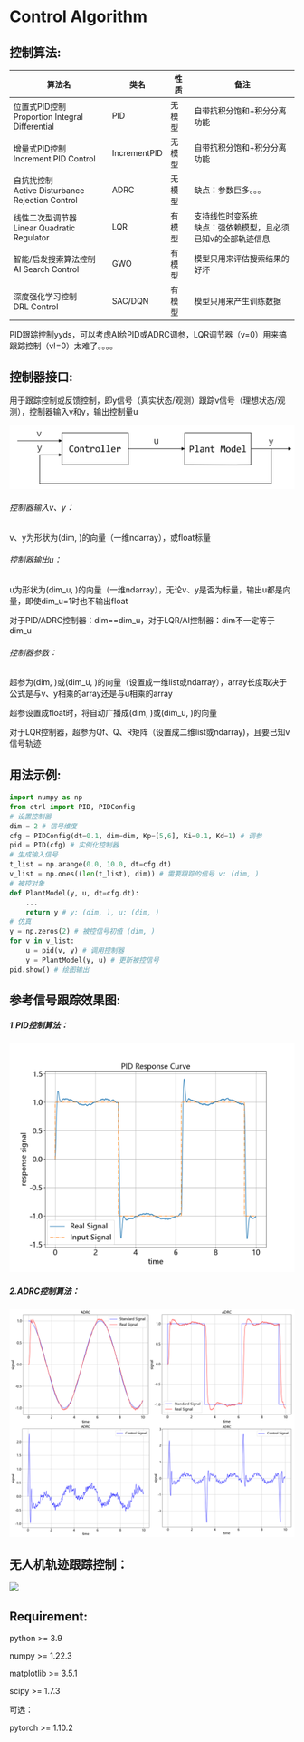 # Control Algorithm

## 控制算法:

| 算法名                                               | 类名         | 性质   | 备注                                                              |
| ---------------------------------------------------- | ------------ | ------ | ----------------------------------------------------------------- |
| 位置式PID控制<br />Proportion Integral Differential  | PID          | 无模型 | 自带抗积分饱和+积分分离功能                                       |
| 增量式PID控制<br />Increment PID Control             | IncrementPID | 无模型 | 自带抗积分饱和+积分分离功能                                       |
| 自抗扰控制<br />Active Disturbance Rejection Control | ADRC         | 无模型 | 缺点：参数巨多。。。                                              |
| 线性二次型调节器<br />Linear Quadratic Regulator     | LQR          | 有模型 | 支持线性时变系统<br />缺点：强依赖模型，且必须已知v的全部轨迹信息 |
| 智能/启发搜索算法控制<br />AI Search Control         | GWO          | 有模型 | 模型只用来评估搜索结果的好坏                                      |
| 深度强化学习控制<br />DRL Control                    | SAC/DQN      | 有模型 | 模型只用来产生训练数据                                            |

PID跟踪控制yyds，可以考虑AI给PID或ADRC调参，LQR调节器（v=0）用来搞跟踪控制（v!=0）太难了。。。。

## 控制器接口:

用于跟踪控制或反馈控制，即y信号（真实状态/观测）跟踪v信号（理想状态/观测），控制器输入v和y，输出控制量u

![](图片/Ctrl.png)

###### 控制器输入v、y：

v、y为形状为(dim, )的向量（一维ndarray），或float标量

###### 控制器输出u：

u为形状为(dim_u, )的向量（一维ndarray），无论v、y是否为标量，输出u都是向量，即使dim_u=1时也不输出float

对于PID/ADRC控制器：dim==dim_u，对于LQR/AI控制器：dim不一定等于dim_u

###### 控制器参数：

超参为(dim, )或(dim_u, )的向量（设置成一维list或ndarray），array长度取决于公式是与v、y相乘的array还是与u相乘的array

超参设置成float时，将自动广播成(dim, )或(dim_u, )的向量

对于LQR控制器，超参为Qf、Q、R矩阵（设置成二维list或ndarray)，且要已知v信号轨迹

## 用法示例:

```python
import numpy as np
from ctrl import PID, PIDConfig
# 设置控制器
dim = 2 # 信号维度
cfg = PIDConfig(dt=0.1, dim=dim, Kp=[5,6], Ki=0.1, Kd=1) # 调参
pid = PID(cfg) # 实例化控制器
# 生成输入信号
t_list = np.arange(0.0, 10.0, dt=cfg.dt)
v_list = np.ones((len(t_list), dim)) # 需要跟踪的信号 v: (dim, )
# 被控对象
def PlantModel(y, u, dt=cfg.dt):
    ...
    return y # y: (dim, ), u: (dim, )
# 仿真
y = np.zeros(2) # 被控信号初值 (dim, )
for v in v_list:
    u = pid(v, y) # 调用控制器
    y = PlantModel(y, u) # 更新被控信号
pid.show() # 绘图输出
```

## 参考信号跟踪效果图:

##### 1.PID控制算法：

![](图片/Result.png)

##### 2.ADRC控制算法：

![](图片/Result1.png)

## 无人机轨迹跟踪控制：

![](图片/Result2.png)

## **Requirement**:

python >= 3.9

numpy >= 1.22.3

matplotlib >= 3.5.1

scipy >= 1.7.3

可选：

pytorch >= 1.10.2
